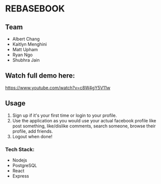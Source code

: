 # REBASEBOOK

## Team

  - Albert Chang
  - Kaitlyn Menghini
  - Matt Upham
  - Ryan Ngo
  - Shubhra Jain

## Watch full demo here:
https://www.youtube.com/watch?v=c8W4gY5V11w

## Usage
1. Sign up if it's your first time or login to your profile.
2. Use the application as you would use your actual facebook profile like post something, like/dislike comments, search someone, browse their profile, add friends.
3. Logout when done!

### Tech Stack:
* Nodejs
* PostgreSQL
* React
* Express
